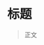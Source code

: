 # 标题

> 正文

<progress-bar title="学习Vue" :total="168" :recent="168"></progress-bar>
<progress-bar title="学习JavaScript高级" :total="48" :recent="48"></progress-bar>
<progress-bar title="学习AJAX" :total="30" :recent="30"></progress-bar>
<progress-bar title="学习ES6" :total="68" :recent="0"></progress-bar>
<progress-bar title="学习NodeJS" :total="20" :recent="0"></progress-bar>
<progress-bar title="学习Webpack5" :total="88" :recent="0"></progress-bar>
<progress-bar title="学习TS" :total="30" :recent="0"></progress-bar>
<progress-bar title="学习Promise" :total="46" :recent="0"></progress-bar>
<progress-bar title="学习axios" :total="21" :recent="0"></progress-bar>
